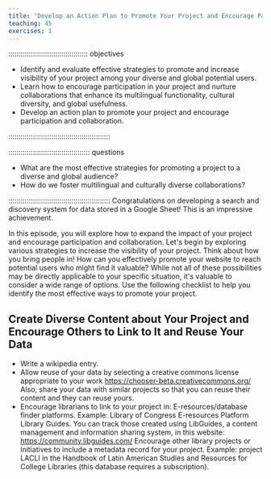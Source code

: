 ```yaml
---
title: "Develop an Action Plan to Promote Your Project and Encourage Participation and Collaboration"
teaching: 45
exercises: 1
---
```


::::::::::::::::::::::::::::::::::::::: objectives

- Identify and evaluate effective strategies to promote and increase visibility of your project among your diverse and global potential users.
- Learn how to encourage participation in your project and nurture collaborations that enhance its multilingual functionality, cultural diversity, and global usefulness. 
- Develop an action plan to promote your project and encourage participation and collaboration.

::::::::::::::::::::::::::::::::::::::::::::::::::

:::::::::::::::::::::::::::::::::::::::: questions

- What are the most effective strategies for promoting a project to a diverse and global audience?
- How do we foster multilingual and culturally diverse collaborations?

::::::::::::::::::::::::::::::::::::::::::::::::::
Congratulations on developing a search and discovery system for data stored in a Google Sheet! This is an impressive achievement. 

In this episode, you will explore how to expand the impact of your project and encourage participation and collaboration. Let's begin by exploring various strategies to increase the visibility of your project. Think about how you bring people in! How can you effectively promote your website to reach potential users who might find it valuable? While not all of these possibilities may be directly applicable to your specific situation, it's valuable to consider a wide range of options. Use the following checklist to help you identify the most effective ways to promote your project.

## Create Diverse Content about Your Project and Encourage Others to Link to It and Reuse Your Data

* Write a wikipedia entry.
* Allow reuse of your data by selecting a creative commons license appropriate to your work  https://chooser-beta.creativecommons.org/   Also, share your data with similar projects so that you can reuse their content and they can reuse yours. 
* Encourage librarians to link to your project in:
E-resources/database finder platforms. Example: Library of Congress E-resources Platform 
Library Guides. You can track those created using LibGuides, a content management and information sharing system, in this website: https://community.libguides.com/ 
Encourage other library projects or initiatives to include a metadata record for your project. Example: project LACLI in the Handbook of Latin American Studies  and Resources for College Libraries (this database requires a subscription). 

